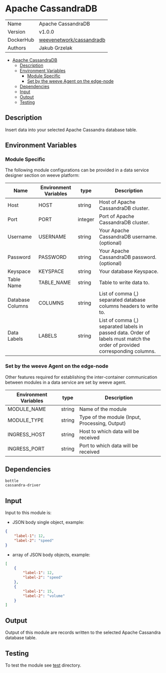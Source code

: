 # Apache CassandraDB

|                |                                       |
| -------------- | ------------------------------------- |
| Name           | Apache CassandraDB                         |
| Version        | v1.0.0                                |
| DockerHub | [weevenetwork/cassandradb](https://hub.docker.com/r/weevenetwork/cassandradb) |
| Authors        | Jakub Grzelak                    |

- [Apache CassandraDB](#apache-cassandradb)
  - [Description](#description)
  - [Environment Variables](#environment-variables)
    - [Module Specific](#module-specific)
    - [Set by the weeve Agent on the edge-node](#set-by-the-weeve-agent-on-the-edge-node)
  - [Dependencies](#dependencies)
  - [Input](#input)
  - [Output](#output)
  - [Testing](#testing)

## Description

Insert data into your selected Apache Cassandra database table.

## Environment Variables

### Module Specific

The following module configurations can be provided in a data service designer section on weeve platform:

| Name                 | Environment Variables     | type     | Description                                              |
| -------------------- | ------------------------- | -------- | -------------------------------------------------------- |
| Host    | HOST         | string   | Host of Apache CassandraDB cluster.            |
| Port    | PORT         | integer   | Port of Apache CassandraDB cluster.            |
| Username    | USERNAME         | string   | Your Apache CassandraDB username. (optional)            |
| Password    | PASSWORD         | string   | Your Apache CassandraDB password. (optional)           |
| Keyspace    | KEYSPACE         | string   | Your database Keyspace.            |
| Table Name    | TABLE_NAME         | string   | Table to write data to.            |
| Database Columns    | COLUMNS         | string   | List of comma (,) separated database columns headers to write to.            |
| Data Labels    | LABELS         | string   | List of comma (,) separated labels in passed data. Order of labels must match the order of provided corresponding columns.            |


### Set by the weeve Agent on the edge-node

Other features required for establishing the inter-container communication between modules in a data service are set by weeve agent.

| Environment Variables | type   | Description                                    |
| --------------------- | ------ | ---------------------------------------------- |
| MODULE_NAME           | string | Name of the module                             |
| MODULE_TYPE           | string | Type of the module (Input, Processing, Output)  |
| INGRESS_HOST          | string | Host to which data will be received            |
| INGRESS_PORT          | string | Port to which data will be received            |

## Dependencies

```txt
bottle
cassandra-driver
```

## Input

Input to this module is:

* JSON body single object, example:

```json
{
    "label-1": 12,
    "label-2": "speed"
}
```

* array of JSON body objects, example:

```json
[
    {
        "label-1": 12,
        "label-2": "speed"
    },
    {
        "label-1": 15,
        "label-2": "volume"
    }
]
```

## Output

Output of this module are records written to the selected Apache Cassandra database table.

## Testing

To test the module see [test](https://github.com/weeve-modules/cassandradb/tree/main/test) directory.
